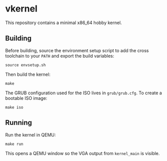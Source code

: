 # vkernel

This repository contains a minimal x86_64 hobby kernel.

## Building

Before building, source the environment setup script to add the cross
toolchain to your `PATH` and export the build variables:

```
source envsetup.sh
```

Then build the kernel:

```
make
```

The GRUB configuration used for the ISO lives in `grub/grub.cfg`.
To create a bootable ISO image:

```
make iso
```

## Running

Run the kernel in QEMU:

```
make run
```

This opens a QEMU window so the VGA output from `kernel_main` is visible.
